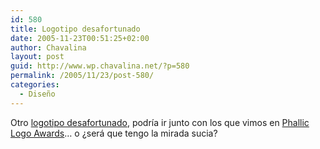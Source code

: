```yaml
---
id: 580
title: Logotipo desafortunado
date: 2005-11-23T00:51:25+02:00
author: Chavalina
layout: post
guid: http://www.wp.chavalina.net/?p=580
permalink: /2005/11/23/post-580/
categories:
  - Diseño
---
```

Otro <a href="http://www.microsiervos.com/archivo/diseno/test-de-agudeza-visual.html" target="_blank">logotipo desafortunado</a>, podr&iacute;a ir junto con los que vimos en <a href="http://www.chavalina.net/comentar.php?idpost=472" target="_blank">Phallic Logo Awards</a>… o &iquest;será que tengo la mirada sucia?